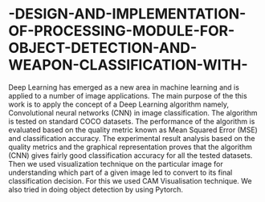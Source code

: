 # -DESIGN-AND-IMPLEMENTATION-OF-PROCESSING-MODULE-FOR-OBJECT-DETECTION-AND-WEAPON-CLASSIFICATION-WITH-
Deep Learning has emerged as a new area in machine learning and is applied to a number of image applications. The main purpose of the this work is to apply the concept of a Deep Learning algorithm namely, Convolutional neural networks (CNN) in image classification. The algorithm is tested on standard COCO datasets. The performance of the algorithm is evaluated based on the quality metric known as Mean Squared Error (MSE) and classification accuracy. The experimental result analysis based on the quality metrics and the graphical representation proves that the algorithm (CNN) gives fairly good classification accuracy for all the tested datasets. Then we used visualization technique on the particular image for understanding which part of a given image led to convert to its final classification decision. For this we used CAM Visualisation technique. We also tried in doing object detection by using Pytorch.
